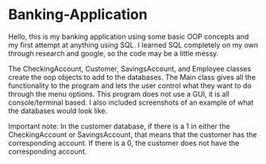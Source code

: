 # Banking-Application

Hello, this is my banking application using some basic OOP concepts and my first attempt at anything using SQL. I learned SQL completely on my own through research and google, so the code may be a little messy.

The CheckingAccount, Customer, SavingsAccount, and Employee classes create the oop objects to add to the databases. The Main class gives all the functionality to the program and lets the user control what they want to do through the menu options. This program does not use a GUI, it is all console/terminal based. I also included screenshots of an example of what the databases would look like.

Important note: In the customer database, if there is a 1 in either the CheckingAccount or SavingsAccount, that means that the customer has the corresponding account. If there is a 0, the customer does not have the corresponding account.
